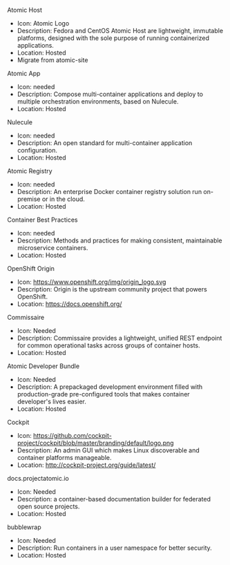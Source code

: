 Atomic Host
* Icon: Atomic Logo
* Description: Fedora and CentOS Atomic Host are lightweight, immutable platforms, designed with the sole purpose of running containerized applications.
* Location: Hosted
* Migrate from atomic-site

Atomic App
* Icon: needed
* Description: Compose multi-container applications and deploy to multiple orchestration environments, based on Nulecule.
* Location: Hosted

Nulecule
* Icon: needed
* Description: An open standard for multi-container application configuration.
* Location: Hosted

Atomic Registry
* Icon: needed
* Description: An enterprise Docker container registry solution run on-premise or in the cloud.
* Location: Hosted

Container Best Practices
* Icon: needed
* Description: Methods and practices for making consistent, maintainable microservice containers.
* Location: Hosted

OpenShift Origin
* Icon: https://www.openshift.org/img/origin_logo.svg
* Description: Origin is the upstream community project that powers OpenShift.
* Location: https://docs.openshift.org/

Commissaire
* Icon: Needed
* Description: Commissaire provides a lightweight, unified REST endpoint for common operational tasks across groups of container hosts.
* Location: Hosted

Atomic Developer Bundle
* Icon: Needed
* Description: A prepackaged development environment filled with production-grade pre-configured tools that makes container developer's lives easier.
* Location: Hosted

Cockpit
* Icon: https://github.com/cockpit-project/cockpit/blob/master/branding/default/logo.png
* Description: An admin GUI which makes Linux discoverable and container platforms manageable.
* Location: http://cockpit-project.org/guide/latest/

docs.projectatomic.io
* Icon: Needed
* Description: a container-based documentation builder for federated open source projects.
* Location: Hosted

bubblewrap
* Icon: Needed
* Description: Run containers in a user namespace for better security.
* Location: Hosted
